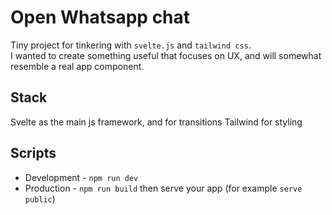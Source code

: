 # Open Whatsapp chat

Tiny project for tinkering with `svelte.js` and `tailwind css`.  
I wanted to create something useful that focuses on UX, and will somewhat resemble a real app component.

## Stack

Svelte as the main js framework, and for transitions
Tailwind for styling

## Scripts

* Development - `npm run dev`
* Production - `npm run build` then serve your app (for example `serve public`)